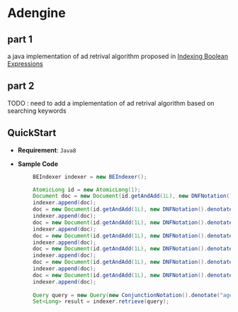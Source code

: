 # Adengine

## part 1
a java implementation of ad retrival algorithm proposed in [Indexing Boolean Expressions](http://theory.stanford.edu/~sergei/papers/vldb09-indexing.pdf)

## part 2
TODO : 
need to add a implementation of ad retrival algorithm based on searching keywords


## QuickStart

- **Requirement**: ``Java8``

- **Sample Code**

``` java
        BEIndexer indexer = new BEIndexer();

        AtomicLong id = new AtomicLong(1);
        Document doc = new Document(id.getAndAdd(1L), new DNFNotation().denotate("age ∈ {3} ∧ state ∈ {NY }"));
        indexer.append(doc);
        doc = new Document(id.getAndAdd(1L), new DNFNotation().denotate("age ∈ {3} ∧ gender ∈ {F}"));
        indexer.append(doc);
        doc = new Document(id.getAndAdd(1L), new DNFNotation().denotate("age ∈ {3} ∧ gender ∈ {M} ∧ state ∉ {CA}"));
        indexer.append(doc);
        doc = new Document(id.getAndAdd(1L), new DNFNotation().denotate("state ∈ {CA} ∧ gender ∈ {M}"));
        indexer.append(doc);
        doc = new Document(id.getAndAdd(1L), new DNFNotation().denotate("age ∈ {3| 4}"));
        indexer.append(doc);
        doc = new Document(id.getAndAdd(1L), new DNFNotation().denotate("state ∉ {CA|NY }"));
        indexer.append(doc);
        doc = new Document(id.getAndAdd(1L), new DNFNotation().denotate("subscription ∈ {30|40|50}∧ state ∈ {NY }"));
        indexer.append(doc);
        
        Query query = new Query(new ConjunctionNotation().denotate("age ∈ {3} ∧ state ∈ {CA} ∧ gender ∈ {M}"));
        Set<Long> result = indexer.retrieve(query);
```
